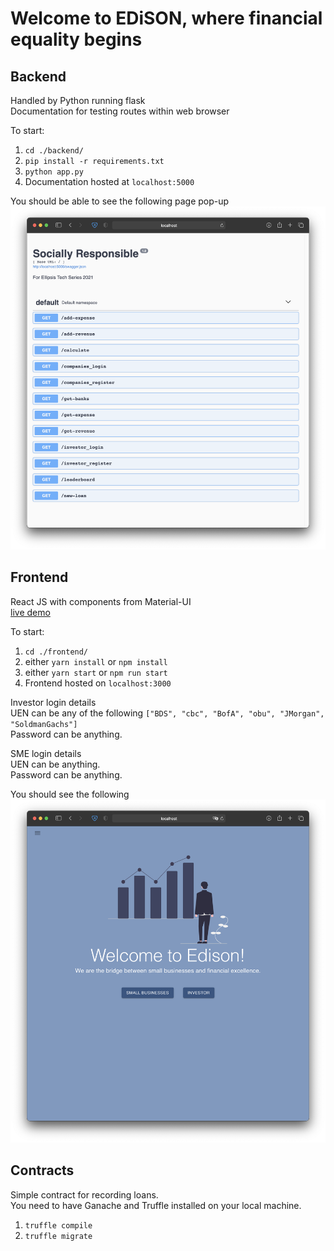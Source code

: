 # Welcome to EDiSON, where financial equality begins

## Backend

Handled by Python running flask  
Documentation for testing routes within web browser

To start:

1. `cd ./backend/`
2. `pip install -r requirements.txt`
3. `python app.py`
4. Documentation hosted at `localhost:5000`

You should be able to see the following page pop-up
![](Backend.png)

## Frontend

React JS with components from Material-UI  
[live demo](http://frontendsociallyresponsible.s3-website-us-east-1.amazonaws.com)

To start:

1. `cd ./frontend/`
2. either `yarn install` or `npm install`
3. either `yarn start` or `npm run start`
4. Frontend hosted on `localhost:3000`

Investor login details  
UEN can be any of the following `["BDS", "cbc", "BofA", "obu", "JMorgan", "SoldmanGachs"]`  
Password can be anything.

SME login details  
UEN can be anything.  
Password can be anything.

You should see the following  
![](Frontend.png)

## Contracts

Simple contract for recording loans.  
You need to have Ganache and Truffle installed on your local machine.

1. `truffle compile`
2. `truffle migrate`
